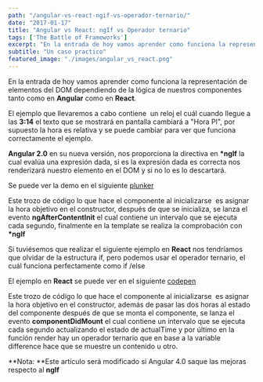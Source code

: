 ```yaml
---
path: "/angular-vs-react-ngif-vs-operador-ternario/"
date: "2017-01-17"
title: "Angular vs React: ngIf vs Operador ternario"
tags: ['The Battle of Frameworks']
excerpt: "En la entrada de hoy vamos aprender como funciona la representación de elementos del DOM dependiendo de la lógica de nuestros componentes tanto como en Angular como en React. El ejemplo que llevaremos a cabo contiene  un reloj el cuál cuando llegue a las 3:14 el texto que se mostrará en pantalla cambiará a “Hora PI”, por"
subtitle: "Un caso practico"
featured_image: "./images/angular_vs_react.png"
---
```


En la entrada de hoy vamos aprender como funciona la representación de elementos del DOM dependiendo de la lógica de nuestros componentes tanto como en **Angular** como en **React**. 

El ejemplo que llevaremos a cabo contiene  un reloj el cuál cuando llegue a las **3:14** el texto que se mostrará en pantalla cambiará a "Hora PI", por supuesto la hora es relativa y se puede cambiar para ver que funciona correctamente el ejemplo. 

**Angular 2.0** en su nueva versión, nos proporciona la directiva en **\*ngIf** la cual evalúa una expresión dada, si es la expresión dada es correcta nos renderizará nuestro elemento en el DOM y si no lo es lo descartará. 

Se puede ver la demo en el siguiente [plunker](https://embed.plnkr.co/lCAFUIK84ttUkSqnrOvH/) 

Este trozo de código lo que hace el componente al inicializarse  es asignar la hora objetivo en el constructor, después de que se inicializa, se lanza el evento **ngAfterContentInit** el cual contiene un intervalo que se ejecuta cada segundo, finalmente en la template se realiza la comprobación con **\*ngIf** 

Si tuviésemos que realizar el siguiente ejemplo en **React** nos tendríamos que olvidar de la estructura if, pero podemos usar el operador ternario, el cuál funciona perfectamente como if /else 

El ejemplo en **React** se puede ver en el siguiente [codepen](http://codepen.io/GGarciaSeco/pen/ggwPpp) 

Este trozo de código lo que hace el componente al inicializarse  es asignar la hora objetivo en el constructor, además de pasar las dos horas al estado del componente después de que se monta el componente, se lanza el evento **componentDidMount** el cual contiene un intervalo que se ejecuta cada segundo actualizando el estado de actualTime y por último en la función render hay un operador ternario que en base a la variable difference hace que se muestre un contenido u otro. 

**Nota: **Este artículo será modificado si Angular 4.0 saque las mejoras respecto al **ngIf**